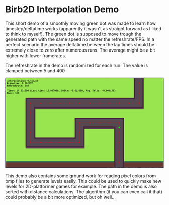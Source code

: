 # Birb2D Interpolation Demo
This short demo of a smoothly moving green dot was made to learn how timestep/deltatime works (apparently it wasn't as straight forward as I liked to think to myself). The green dot is supposed to move trough the generated path with the same speed no matter the refreshrate/FPS. In a perfect scenario the average deltatime between the lap times should be extremely close to zero after numerous runs. The average might be a bit higher with lower framerates.

The refreshrate in the demo is randomized for each run. The value is clamped between 5 and 400

![Screenshot](./screenshot.png)

This demo also contains some ground work for reading pixel colors from bmp files to generate levels easily. This could be used to quickly make new levels for 2D-platformer games for example. The path in the demo is also sorted with distance calculations. The algorithm (if you can even call it that) could probably be a bit more optimized, but oh well...
